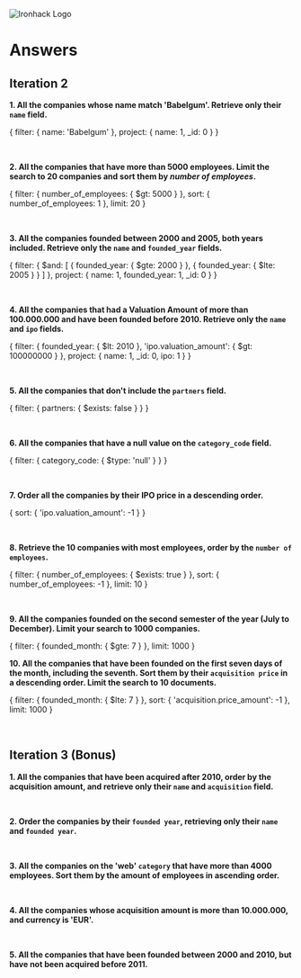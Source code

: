 ![Ironhack Logo](https://i.imgur.com/1QgrNNw.png)

# Answers

## Iteration 2

**1. All the companies whose name match 'Babelgum'. Retrieve only their `name` field.**

{
  filter: {
    name: 'Babelgum'
  },
  project: {
    name: 1,
    _id: 0
  }
}

<br>

**2. All the companies that have more than 5000 employees. Limit the search to 20 companies and sort them by *number of employees*.**

{
  filter: {
    number_of_employees: {
      $gt: 5000
    }
  },
  sort: {
    number_of_employees: 1
  },
  limit: 20
}

<br>

**3. All the companies founded between 2000 and 2005, both years included. Retrieve only the `name` and `founded_year` fields.**

{
  filter: {
    $and: [
      {
        founded_year: {
          $gte: 2000
        }
      },
      {
        founded_year: {
          $lte: 2005
        }
      }
    ]
  },
  project: {
    name: 1,
    founded_year: 1,
    _id: 0
  }
}

<br>

**4. All the companies that had a Valuation Amount of more than 100.000.000 and have been founded before 2010. Retrieve only the `name` and `ipo` fields.**

{
  filter: {
    founded_year: {
      $lt: 2010
    },
    'ipo.valuation_amount': {
      $gt: 100000000
    }
  },
  project: {
    name: 1,
    _id: 0,
    ipo: 1
  }
}

<br>

**5. All the companies that don't include the `partners` field.**

{
  filter: {
    partners: {
      $exists: false
    }
  }
}

<br>

**6. All the companies that have a null value on the `category_code` field.**

{
  filter: {
    category_code: {
      $type: 'null'
    }
  }
}

<br>

**7. Order all the companies by their IPO price in a descending order.**

{
  sort: {
    'ipo.valuation_amount': -1
  }
}

<br>

**8. Retrieve the 10 companies with most employees, order by the `number of employees`.**
<!-- Removing the entries with null for number_of_employees is not working this way. You just can't tell because you are ordering it largest to smallest. -->
{
  filter: {
    number_of_employees: {
      $exists: true
    }
  },
  sort: {
    number_of_employees: -1
  },
  limit: 10
}

<br>

**9. All the companies founded on the second semester of the year (July to December). Limit your search to 1000 companies.**

{
  filter: {
    founded_month: {
      $gte: 7
    }
  },
  limit: 1000
}
<br>

**10. All the companies that have been founded on the first seven days of the month, including the seventh. Sort them by their `acquisition price` in a descending order. Limit the search to 10 documents.**

{
  filter: {
    founded_month: {
      $lte: 7
    }
  },
  sort: {
    'acquisition.price_amount': -1
  },
  limit: 1000
}

<br>

## Iteration 3 (Bonus)

**1. All the companies that have been acquired after 2010, order by the acquisition amount, and retrieve only their `name` and `acquisition` field.**

<!-- Your Query Goes Here -->

<br>

**2. Order the companies by their `founded year`, retrieving only their `name` and `founded year`.**

<!-- Your Query Goes Here -->

<br>

**3. All the companies on the 'web' `category` that have more than 4000 employees. Sort them by the amount of employees in ascending order.**

<!-- Your Query Goes Here -->

<br>

**4. All the companies whose acquisition amount is more than 10.000.000, and currency is 'EUR'.**

<!-- Your Query Goes Here -->

<br>

**5. All the companies that have been founded between 2000 and 2010, but have not been acquired before 2011.**

<!-- Your Query Goes Here -->

<br>
